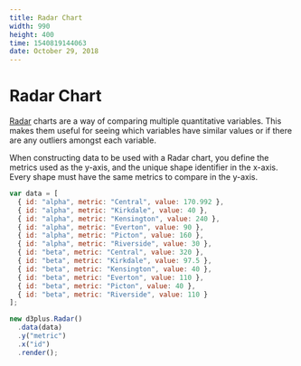 ```yaml
---
title: Radar Chart
width: 990
height: 400
time: 1540819144063
date: October 29, 2018
---
```


# Radar Chart

[Radar](http://d3plus.org/docs/#Radar) charts are a way of comparing multiple quantitative variables. This makes them useful for seeing which variables have similar values or if there are any outliers amongst each variable. 

When constructing data to be used with a Radar chart, you define the metrics used as the y-axis, and the unique shape identifier in the x-axis. Every shape must have the same metrics to compare in the y-axis.



```js
var data = [
  { id: "alpha", metric: "Central", value: 170.992 },
  { id: "alpha", metric: "Kirkdale", value: 40 },
  { id: "alpha", metric: "Kensington", value: 240 },
  { id: "alpha", metric: "Everton", value: 90 },
  { id: "alpha", metric: "Picton", value: 160 },
  { id: "alpha", metric: "Riverside", value: 30 },
  { id: "beta", metric: "Central", value: 320 },
  { id: "beta", metric: "Kirkdale", value: 97.5 },
  { id: "beta", metric: "Kensington", value: 40 },
  { id: "beta", metric: "Everton", value: 110 },
  { id: "beta", metric: "Picton", value: 40 },
  { id: "beta", metric: "Riverside", value: 110 }
];

new d3plus.Radar()
  .data(data)
  .y("metric")
  .x("id")
  .render();
```
